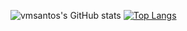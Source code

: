 ![vmsantos's GitHub stats](https://github-readme-stats-ruby-omega.vercel.app/api?username=vmsantos&show_icons=true&theme=transparent&count_private=true&include_all_commits=true)
[![Top Langs](https://github-readme-stats-ruby-omega.vercel.app/api/top-langs/?username=vmsantos&langs_count=10)](https://github.com/vmsantos/github-readme-stats)

<!--

[![vmsantos's GitHub stats](https://github-readme-stats-ruby-omega.vercel.app/api?username=vmsantos)](https://github.com/vmsantos/github-readme-stats)

![vmsantos's GitHub stats](https://github-readme-stats-ruby-omega.vercel.app/api?username=vmsantos&count_private=true)

![vmsantos's GitHub stats](https://github-readme-stats-ruby-omega.vercel.app/api?username=vmsantos&show_icons=true)

**vmsantos/vmsantos** is a ✨ _special_ ✨ repository because its `README.md` (this file) appears on your GitHub profile.

Here are some ideas to get you started:

- 🔭 I’m currently working on ...
- 🌱 I’m currently learning ...
- 👯 I’m looking to collaborate on ...
- 🤔 I’m looking for help with ...
- 💬 Ask me about ...
- 📫 How to reach me: ...
- 😄 Pronouns: ...
- ⚡ Fun fact: ...
-->
